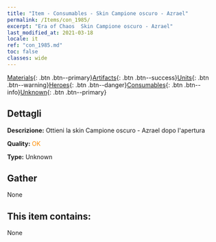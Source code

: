```yaml
---
title: "Item - Consumables - Skin Campione oscuro - Azrael"
permalink: /Items/con_1985/
excerpt: "Era of Chaos  Skin Campione oscuro - Azrael"
last_modified_at: 2021-03-18
locale: it
ref: "con_1985.md"
toc: false
classes: wide
---
```

 [Materials](/it/Items/){: .btn .btn--primary}[Artifacts](/it/Items/Artifacts/){: .btn .btn--success}[Units](/it/Items/Units/){: .btn .btn--warning}[Heroes](/it/Items/Heroes/){: .btn .btn--danger}[Consumables](/it/Items/Consumables/){: .btn .btn--info}[Unknown](/it/Items/Unknown/){: .btn .btn--primary}

## Dettagli
 **Descrizione:** Ottieni la skin Campione oscuro - Azrael dopo l'apertura

 **Quality:** <span style="color: #FF8C00">OK</span>

 **Type:** Unknown

## Gather

  None

## This item contains:

  None

